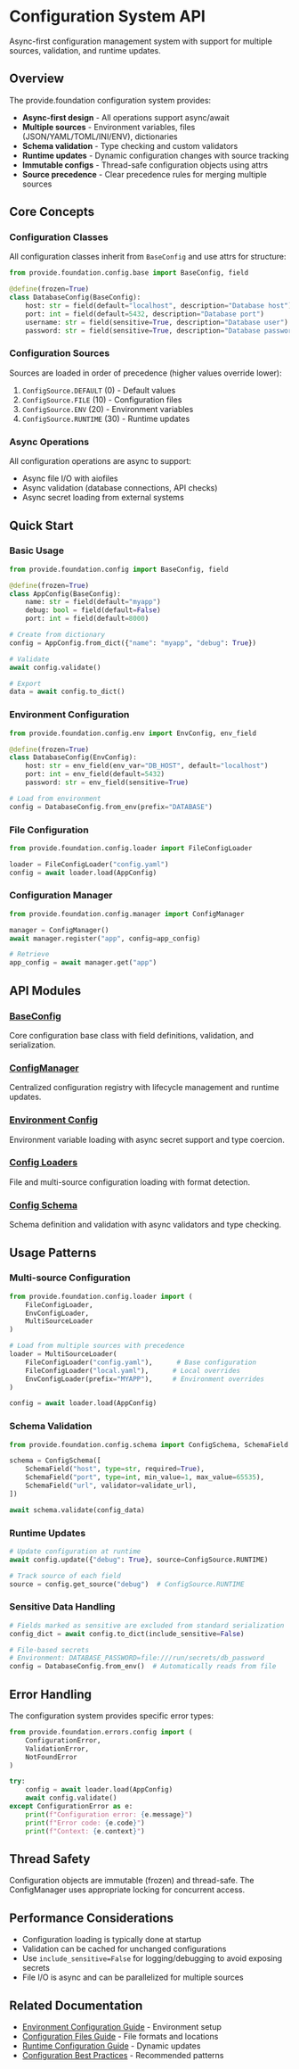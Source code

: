 # Configuration System API

Async-first configuration management system with support for multiple sources, validation, and runtime updates.

## Overview

The provide.foundation configuration system provides:

- **Async-first design** - All operations support async/await
- **Multiple sources** - Environment variables, files (JSON/YAML/TOML/INI/ENV), dictionaries
- **Schema validation** - Type checking and custom validators
- **Runtime updates** - Dynamic configuration changes with source tracking
- **Immutable configs** - Thread-safe configuration objects using attrs
- **Source precedence** - Clear precedence rules for merging multiple sources

## Core Concepts

### Configuration Classes

All configuration classes inherit from `BaseConfig` and use attrs for structure:

```python
from provide.foundation.config.base import BaseConfig, field

@define(frozen=True)
class DatabaseConfig(BaseConfig):
    host: str = field(default="localhost", description="Database host")
    port: int = field(default=5432, description="Database port")
    username: str = field(sensitive=True, description="Database user")
    password: str = field(sensitive=True, description="Database password")
```

### Configuration Sources

Sources are loaded in order of precedence (higher values override lower):

1. `ConfigSource.DEFAULT` (0) - Default values
2. `ConfigSource.FILE` (10) - Configuration files
3. `ConfigSource.ENV` (20) - Environment variables
4. `ConfigSource.RUNTIME` (30) - Runtime updates

### Async Operations

All configuration operations are async to support:
- Async file I/O with aiofiles
- Async validation (database connections, API checks)
- Async secret loading from external systems

## Quick Start

### Basic Usage

```python
from provide.foundation.config import BaseConfig, field

@define(frozen=True)
class AppConfig(BaseConfig):
    name: str = field(default="myapp")
    debug: bool = field(default=False)
    port: int = field(default=8000)

# Create from dictionary
config = AppConfig.from_dict({"name": "myapp", "debug": True})

# Validate
await config.validate()

# Export
data = await config.to_dict()
```

### Environment Configuration

```python
from provide.foundation.config.env import EnvConfig, env_field

@define(frozen=True)
class DatabaseConfig(EnvConfig):
    host: str = env_field(env_var="DB_HOST", default="localhost")
    port: int = env_field(default=5432)
    password: str = env_field(sensitive=True)

# Load from environment
config = DatabaseConfig.from_env(prefix="DATABASE")
```

### File Configuration

```python
from provide.foundation.config.loader import FileConfigLoader

loader = FileConfigLoader("config.yaml")
config = await loader.load(AppConfig)
```

### Configuration Manager

```python
from provide.foundation.config.manager import ConfigManager

manager = ConfigManager()
await manager.register("app", config=app_config)

# Retrieve
app_config = await manager.get("app")
```

## API Modules

### [BaseConfig](base.md)
Core configuration base class with field definitions, validation, and serialization.

### [ConfigManager](manager.md) 
Centralized configuration registry with lifecycle management and runtime updates.

### [Environment Config](env.md)
Environment variable loading with async secret support and type coercion.

### [Config Loaders](loader.md)
File and multi-source configuration loading with format detection.

### [Config Schema](schema.md)
Schema definition and validation with async validators and type checking.

## Usage Patterns

### Multi-source Configuration

```python
from provide.foundation.config.loader import (
    FileConfigLoader, 
    EnvConfigLoader,
    MultiSourceLoader
)

# Load from multiple sources with precedence
loader = MultiSourceLoader(
    FileConfigLoader("config.yaml"),      # Base configuration
    FileConfigLoader("local.yaml"),      # Local overrides
    EnvConfigLoader(prefix="MYAPP"),     # Environment overrides
)

config = await loader.load(AppConfig)
```

### Schema Validation

```python
from provide.foundation.config.schema import ConfigSchema, SchemaField

schema = ConfigSchema([
    SchemaField("host", type=str, required=True),
    SchemaField("port", type=int, min_value=1, max_value=65535),
    SchemaField("url", validator=validate_url),
])

await schema.validate(config_data)
```

### Runtime Updates

```python
# Update configuration at runtime
await config.update({"debug": True}, source=ConfigSource.RUNTIME)

# Track source of each field
source = config.get_source("debug")  # ConfigSource.RUNTIME
```

### Sensitive Data Handling

```python
# Fields marked as sensitive are excluded from standard serialization
config_dict = await config.to_dict(include_sensitive=False)

# File-based secrets
# Environment: DATABASE_PASSWORD=file:///run/secrets/db_password
config = DatabaseConfig.from_env()  # Automatically reads from file
```

## Error Handling

The configuration system provides specific error types:

```python
from provide.foundation.errors.config import (
    ConfigurationError,
    ValidationError,
    NotFoundError
)

try:
    config = await loader.load(AppConfig)
    await config.validate()
except ConfigurationError as e:
    print(f"Configuration error: {e.message}")
    print(f"Error code: {e.code}")
    print(f"Context: {e.context}")
```

## Thread Safety

Configuration objects are immutable (frozen) and thread-safe. The ConfigManager uses appropriate locking for concurrent access.

## Performance Considerations

- Configuration loading is typically done at startup
- Validation can be cached for unchanged configurations
- Use `include_sensitive=False` for logging/debugging to avoid exposing secrets
- File I/O is async and can be parallelized for multiple sources

## Related Documentation

- [Environment Configuration Guide](/guide/config/environment/) - Environment setup
- [Configuration Files Guide](/guide/config/files/) - File formats and locations
- [Runtime Configuration Guide](/guide/config/runtime/) - Dynamic updates
- [Configuration Best Practices](/guide/config/best-practices/) - Recommended patterns